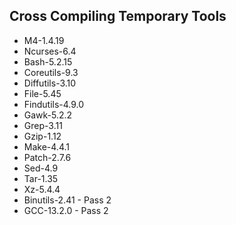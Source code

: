 ## Cross Compiling Temporary Tools
- M4-1.4.19
- Ncurses-6.4
- Bash-5.2.15
- Coreutils-9.3
- Diffutils-3.10
- File-5.45
- Findutils-4.9.0
- Gawk-5.2.2
- Grep-3.11
- Gzip-1.12
- Make-4.4.1
- Patch-2.7.6
- Sed-4.9
- Tar-1.35
- Xz-5.4.4
- Binutils-2.41 - Pass 2
- GCC-13.2.0 - Pass 2

